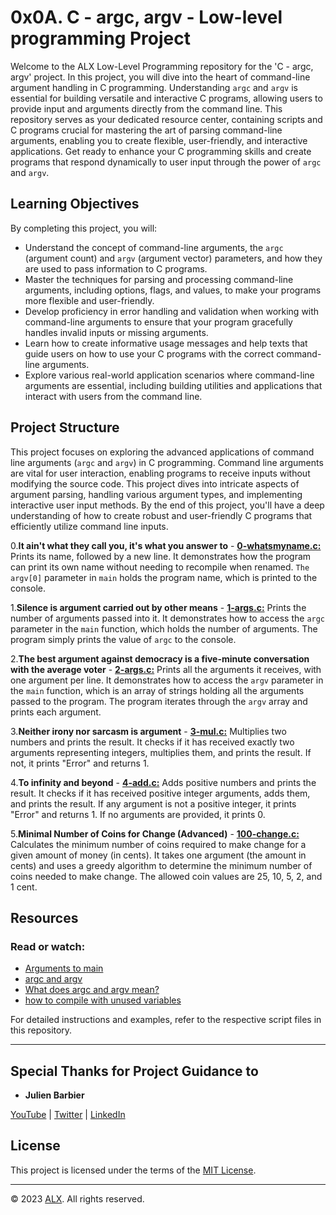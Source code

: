 # 0x0A. C - argc, argv - Low-level programming Project

Welcome to the ALX Low-Level Programming repository for the 'C - argc, argv' project. In this project, you will dive into the heart of command-line argument handling in C programming. Understanding `argc` and `argv` is essential for building versatile and interactive C programs, allowing users to provide input and arguments directly from the command line. This repository serves as your dedicated resource center, containing scripts and C programs crucial for mastering the art of parsing command-line arguments, enabling you to create flexible, user-friendly, and interactive applications. Get ready to enhance your C programming skills and create programs that respond dynamically to user input through the power of `argc` and `argv`.

## Learning Objectives

By completing this project, you will:

- Understand the concept of command-line arguments, the `argc` (argument count) and `argv` (argument vector) parameters, and how they are used to pass information to C programs.
- Master the techniques for parsing and processing command-line arguments, including options, flags, and values, to make your programs more flexible and user-friendly.
- Develop proficiency in error handling and validation when working with command-line arguments to ensure that your program gracefully handles invalid inputs or missing arguments.
- Learn how to create informative usage messages and help texts that guide users on how to use your C programs with the correct command-line arguments.
- Explore various real-world application scenarios where command-line arguments are essential, including building utilities and applications that interact with users from the command line.

## Project Structure

This project focuses on exploring the advanced applications of command line arguments (`argc` and `argv`) in C programming. Command line arguments are vital for user interaction, enabling programs to receive inputs without modifying the source code. This project dives into intricate aspects of argument parsing, handling various argument types, and implementing interactive user input methods. By the end of this project, you'll have a deep understanding of how to create robust and user-friendly C programs that efficiently utilize command line inputs.

0.**It ain't what they call you, it's what you answer to**
    - **[0-whatsmyname.c:](0-whatsmyname.c)** Prints its name, followed by a new line. It demonstrates how the program can print its own name without needing to recompile when renamed. `The argv[0]` parameter in `main` holds the program name, which is printed to the console.

1.**Silence is argument carried out by other means**
    - **[1-args.c:](1-args.c)** Prints the number of arguments passed into it. It demonstrates how to access the `argc` parameter in the `main` function, which holds the number of arguments. The program simply prints the value of `argc` to the console.

2.**The best argument against democracy is a five-minute conversation with the average voter**
    - **[2-args.c:](2-args.c)** Prints all the arguments it receives, with one argument per line. It demonstrates how to access the `argv` parameter in the `main` function, which is an array of strings holding all the arguments passed to the program. The program iterates through the `argv` array and prints each argument.

3.**Neither irony nor sarcasm is argument**
    - **[3-mul.c:](3-mul.c)** Multiplies two numbers and prints the result. It checks if it has received exactly two arguments representing integers, multiplies them, and prints the result. If not, it prints "Error" and returns 1.

4.**To infinity and beyond**
    - **[4-add.c:](4-add.c)** Adds positive numbers and prints the result. It checks if it has received positive integer arguments, adds them, and prints the result. If any argument is not a positive integer, it prints "Error" and returns 1. If no arguments are provided, it prints 0.

5.**Minimal Number of Coins for Change (Advanced)**
    - **[100-change.c:](100-change.c)** Calculates the minimum number of coins required to make change for a given amount of money (in cents). It takes one argument (the amount in cents) and uses a greedy algorithm to determine the minimum number of coins needed to make change. The allowed coin values are 25, 10, 5, 2, and 1 cent.

## Resources

### Read or watch:

- [Arguments to main](https://publications.gbdirect.co.uk//c_book/chapter10/arguments_to_main.html)
- [argc and argv](http://crasseux.com/books/ctutorial/argc-and-argv.html)
- [What does argc and argv mean?](https://www.youtube.com/watch?v=aP1ijjeZc24)
- [how to compile with unused variables](https://stackoverflow.com/questions/3417837/best-way-to-suppress-c-warning-unused-variable-x)

For detailed instructions and examples, refer to the respective script files in this repository.

---

## Special Thanks for Project Guidance to 

- **Julien Barbier**

[YouTube](https://www.youtube.com/@0xJulien) | [Twitter](https://twitter.com/julienbarbier42) | [LinkedIn](https://www.linkedin.com/in/julienbarbier/)

## License

This project is licensed under the terms of the [MIT License](https://www.alxafrica.com/terms-conditions-portal/).

---

© 2023 [ALX](https://www.alxafrica.com/). All rights reserved.
